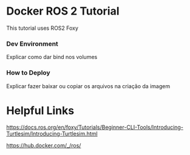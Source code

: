 # Docker ROS 2 Tutorial
This tutorial uses ROS2 Foxy

### Dev Environment

Explicar como dar bind nos volumes

### How to Deploy

Explicar fazer baixar ou copiar os arquivos na criação da imagem


# Helpful Links

https://docs.ros.org/en/foxy/Tutorials/Beginner-CLI-Tools/Introducing-Turtlesim/Introducing-Turtlesim.html

https://hub.docker.com/_/ros/